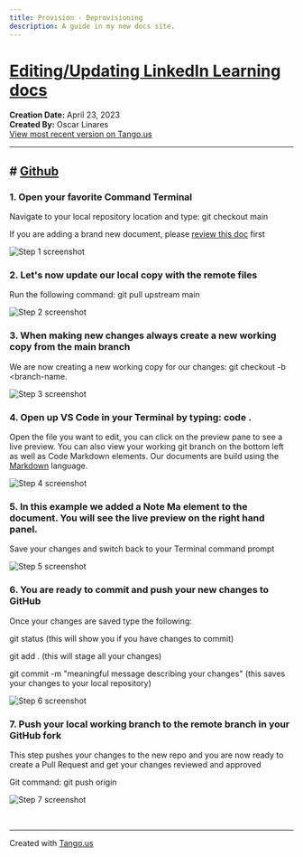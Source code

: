 ```yaml
---
title: Provision - Deprovisioning
description: A guide in my new docs site.
---
```


# [Editing/Updating LinkedIn Learning docs](https://app.tango.us/app/workflow/194c0a69-78ee-4c1e-8687-0092f6e46163?utm_source=markdown&utm_medium=markdown&utm_campaign=workflow%20export%20links)

__Creation Date:__ April 23, 2023  
__Created By:__ Oscar Linares  
[View most recent version on Tango.us](https://app.tango.us/app/workflow/194c0a69-78ee-4c1e-8687-0092f6e46163?utm_source=markdown&utm_medium=markdown&utm_campaign=workflow%20export%20links)



***




## # [Github](https://github.com)


### 1. Open your favorite Command Terminal

Navigate to your local repository location and type: git checkout main

If you are adding a brand new document, please [review this doc](https://review.learn.microsoft.com/en-us/help/get-started/add-new-article?branch=main&pivots=learn-authoring-pack-yes) first

![Step 1 screenshot](https://images.tango.us/workflows/194c0a69-78ee-4c1e-8687-0092f6e46163/steps/b0734801-b9e7-42f1-96fc-4052de35aaf3/f0193c8d-c4ad-49da-9b41-3cd623209604.png?crop=focalpoint&fit=crop&fp-x=0.5000&fp-y=0.5000&w=1200&border=2%2CF4F2F7&border-radius=8%2C8%2C8%2C8&border-radius-inner=8%2C8%2C8%2C8&blend-align=bottom&blend-mode=normal&blend-x=0&blend-w=1200&blend64=aHR0cHM6Ly9pbWFnZXMudGFuZ28udXMvc3RhdGljL21hZGUtd2l0aC10YW5nby13YXRlcm1hcmstdjIucG5n&mark-x=2&mark-y=1257&m64=aHR0cHM6Ly9pbWFnZXMudGFuZ28udXMvc3RhdGljL2JsYW5rLnBuZz9tYXNrPWNvcm5lcnMmYm9yZGVyPTQlMkNGRjc0NDImdz05MjEmaD02MiZmaXQ9Y3JvcCZjb3JuZXItcmFkaXVzPTEw)


### 2. Let's now update our local copy with the remote files

Run the following command: git pull upstream main

![Step 2 screenshot](https://images.tango.us/workflows/194c0a69-78ee-4c1e-8687-0092f6e46163/steps/4d264ffa-fcdd-4670-89e7-562c42312576/a8a9cde1-b600-4164-8057-8ab149e86f78.png?crop=focalpoint&fit=crop&fp-x=0.5000&fp-y=0.5000&w=1200&border=2%2CF4F2F7&border-radius=8%2C8%2C8%2C8&border-radius-inner=8%2C8%2C8%2C8&blend-align=bottom&blend-mode=normal&blend-x=0&blend-w=1200&blend64=aHR0cHM6Ly9pbWFnZXMudGFuZ28udXMvc3RhdGljL21hZGUtd2l0aC10YW5nby13YXRlcm1hcmstdjIucG5n&mark-x=217&mark-y=50&m64=aHR0cHM6Ly9pbWFnZXMudGFuZ28udXMvc3RhdGljL2JsYW5rLnBuZz9tYXNrPWNvcm5lcnMmYm9yZGVyPTQlMkNGRjc0NDImdz0yNDEmaD0zMiZmaXQ9Y3JvcCZjb3JuZXItcmFkaXVzPTEw)


### 3. When making new changes always create a new working copy from the main branch

We are now creating a new working copy for our changes: git checkout -b <branch-name.

![Step 3 screenshot](https://images.tango.us/workflows/194c0a69-78ee-4c1e-8687-0092f6e46163/steps/ae9d156a-2113-464c-9d51-5410a995c8ab/6fb77cab-c243-4ced-93a3-7efa2f91cec3.png?crop=focalpoint&fit=crop&fp-x=0.5000&fp-y=0.5000&w=1200&border=2%2CF4F2F7&border-radius=8%2C8%2C8%2C8&border-radius-inner=8%2C8%2C8%2C8&blend-align=bottom&blend-mode=normal&blend-x=0&blend-w=1200&blend64=aHR0cHM6Ly9pbWFnZXMudGFuZ28udXMvc3RhdGljL21hZGUtd2l0aC10YW5nby13YXRlcm1hcmstdjIucG5n&mark-x=284&mark-y=39&m64=aHR0cHM6Ly9pbWFnZXMudGFuZ28udXMvc3RhdGljL2JsYW5rLnBuZz9tYXNrPWNvcm5lcnMmYm9yZGVyPTQlMkNGRjc0NDImdz05MDcmaD01NiZmaXQ9Y3JvcCZjb3JuZXItcmFkaXVzPTEw)


### 4. Open up VS Code in your Terminal by typing: code . 

Open the file you want to edit, you can click on the preview pane to see a live preview. You can also view your working git branch on the bottom left as well as Code Markdown elements. Our documents are build using the [Markdown](https://review.learn.microsoft.com/en-us/help/platform/markdown-reference?toc=%2Fhelp%2Fget-started%2Ftoc.json&bc=%2Fhelp%2Fget-started%2Fbreadcrumb%2Ftoc.json&branch=main) language.

![Step 4 screenshot](https://images.tango.us/workflows/194c0a69-78ee-4c1e-8687-0092f6e46163/steps/3cfbf3a4-1453-4a0b-9d17-b61b17b9e513/fbe1c78b-8e84-41de-b782-32ddbf1e75f6.png?crop=focalpoint&fit=crop&fp-x=0.5000&fp-y=0.5000&w=1200&border=2%2CF4F2F7&border-radius=8%2C8%2C8%2C8&border-radius-inner=8%2C8%2C8%2C8&blend-align=bottom&blend-mode=normal&blend-x=0&blend-w=1200&blend64=aHR0cHM6Ly9pbWFnZXMudGFuZ28udXMvc3RhdGljL21hZGUtd2l0aC10YW5nby13YXRlcm1hcmstdjIucG5n)


### 5. In this example we added a Note Ma element to the document. You will see the live preview on the right hand panel. 

Save your changes and switch back to your Terminal command prompt

![Step 5 screenshot](https://images.tango.us/workflows/194c0a69-78ee-4c1e-8687-0092f6e46163/steps/439b7124-370b-4983-b946-38e25f277df1/673d66cf-d698-48c7-964e-86ebfbee8fea.png?crop=focalpoint&fit=crop&fp-x=0.5000&fp-y=0.5000&w=1200&border=2%2CF4F2F7&border-radius=8%2C8%2C8%2C8&border-radius-inner=8%2C8%2C8%2C8&blend-align=bottom&blend-mode=normal&blend-x=0&blend-w=1200&blend64=aHR0cHM6Ly9pbWFnZXMudGFuZ28udXMvc3RhdGljL21hZGUtd2l0aC10YW5nby13YXRlcm1hcmstdjIucG5n&mark-x=258&mark-y=351&m64=aHR0cHM6Ly9pbWFnZXMudGFuZ28udXMvc3RhdGljL2JsYW5rLnBuZz9tYXNrPWNvcm5lcnMmYm9yZGVyPTQlMkNGRjc0NDImdz00NTUmaD04OCZmaXQ9Y3JvcCZjb3JuZXItcmFkaXVzPTEw)


### 6. You are ready to commit and push your new changes to GitHub

Once your changes are saved type the following:

git status (this will show you if you have changes to commit)

git add . (this will stage all your changes)

git commit -m "meaningful message describing your changes" (this saves your changes to your local repository)

![Step 6 screenshot](https://images.tango.us/workflows/194c0a69-78ee-4c1e-8687-0092f6e46163/steps/8dc34605-0b29-4e5b-8f07-02c132ff2f87/f457f10b-fc44-44ec-8acf-7ed32eab2242.png?crop=focalpoint&fit=crop&fp-x=0.5000&fp-y=0.5000&w=1200&border=2%2CF4F2F7&border-radius=8%2C8%2C8%2C8&border-radius-inner=8%2C8%2C8%2C8&blend-align=bottom&blend-mode=normal&blend-x=0&blend-w=1200&blend64=aHR0cHM6Ly9pbWFnZXMudGFuZ28udXMvc3RhdGljL21hZGUtd2l0aC10YW5nby13YXRlcm1hcmstdjIucG5n&mark-x=543&mark-y=150&m64=aHR0cHM6Ly9pbWFnZXMudGFuZ28udXMvc3RhdGljL2JsYW5rLnBuZz9tYXNrPWNvcm5lcnMmYm9yZGVyPTQlMkNGRjc0NDImdz0xMzAmaD0yNyZmaXQ9Y3JvcCZjb3JuZXItcmFkaXVzPTEw)


### 7. Push your local working branch to the remote branch in your GitHub fork

This step pushes your changes to the new repo and you are now ready to create a Pull Request and get your changes reviewed and approved

Git command: git push origin <your-working-branch-name>

![Step 7 screenshot](https://images.tango.us/workflows/194c0a69-78ee-4c1e-8687-0092f6e46163/steps/1edcf5e3-13d3-4519-8204-6f2192c95ef5/25c421a9-738f-4d07-97de-df13c852f0d1.png?crop=focalpoint&fit=crop&fp-x=0.5000&fp-y=0.5000&w=1200&border=2%2CF4F2F7&border-radius=8%2C8%2C8%2C8&border-radius-inner=8%2C8%2C8%2C8&blend-align=bottom&blend-mode=normal&blend-x=0&blend-w=1200&blend64=aHR0cHM6Ly9pbWFnZXMudGFuZ28udXMvc3RhdGljL21hZGUtd2l0aC10YW5nby13YXRlcm1hcmstdjIucG5n&mark-x=653&mark-y=75&m64=aHR0cHM6Ly9pbWFnZXMudGFuZ28udXMvc3RhdGljL2JsYW5rLnBuZz9tYXNrPWNvcm5lcnMmYm9yZGVyPTQlMkNGRjc0NDImdz01NDMmaD00MSZmaXQ9Y3JvcCZjb3JuZXItcmFkaXVzPTEw)

<br/>

***
Created with [Tango.us](https://tango.us?utm_source=markdown&utm_medium=markdown&utm_campaign=workflow%20export%20links)
